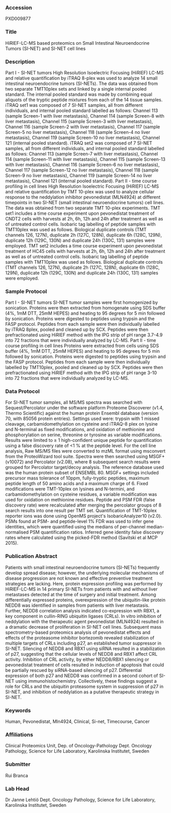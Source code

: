 ### Accession
PXD009877

### Title
HiRIEF-LC-MS based proteomics on Small Intestinal Neuroendocrine Tumors (SI-NET) and SI-NET cell lines

### Description
Part I - SI-NET tumors High Resolution Isoelectric Focusing (HiRIEF) LC-MS and relative quantification by iTRAQ 8-plex was used to analyze 14 small intestinal neuroendocrine tumors (SI-NETs). The data was obtained from two separate TMT10plex sets and linked by a single internal pooled standard. The internal pooled standard was made by combining equal aliquots of the tryptic peptide mixtures from each of the 14 tissue samples. iTRAQ set1 was composed of 7 SI-NET samples, all from different individuals, and internal pooled standard labelled as follows: Channel 113 (sample Screen-1 with liver metastasis), Channel 114 (sample Screen-8 with liver metastasis), Channel 115 (sample Screen-3 with liver metastasis), Channel 116 (sample Screen-2 with liver metastasis), Channel 117 (sample Screen-5 no liver metastasis), Channel 118 (sample Screen-4 no liver metastasis), Channel 119 (sample Screen-10 no liver metastasis), Channel 121 (internal pooled standard). iTRAQ set2 was composed of 7 SI-NET samples, all from different individuals, and internal pooled standard labelled as follows: Channel 113 (sample Screen-7 with liver metastasis), Channel 114 (sample Screen-11 with liver metastasis), Channel 115 (sample Screen-13 with liver metastasis), Channel 116 (sample Screen-6 no liver metastasis), Channel 117 (sample Screen-12 no liver metastasis), Channel 118 (sample Screen-9 no liver metastasis), Channel 119 (sample Screen-14 no liver metastasis), Channel 121 (internal pooled standard).  Part II - time course profiling in cell lines High Resolution Isoelectric Focusing (HiRIEF) LC-MS and relative quantification by TMT 10-plex was used to analyze cellular response to the neddylation inhibitor pevonedistat (MLN4924) at different timepoints in two SI-NET (small intestinal neuroendocrine tumors) cell lines. The data was obtained from two separate TMT 10-plex experiments. TMT set1 includes a time course experiment upon pevonedistat treatment of CNDT2 cells with harvests at 2h, 6h, 12h and 24h after treatment as well as of untreated control cells. Isobaric tag labelling of peptide samples with TMT10plex was used as follows. Biological duplicate controls (TMT channels 126, 127N), duplicate 2h (127C, 128N), duplicate 6h (128C, 129N), duplicate 12h (129C, 130N) and duplicate 24h (130C, 131) samples were employed.  TMT set2 includes a time course experiment upon pevonedistat treatment of HC45 cells with harvests at 2h, 6h, 12h and 24h after treatment as well as of untreated control cells. Isobaric tag labelling of peptide samples with TMT10plex was used as follows. Biological duplicate controls (TMT channels 126, 127N), duplicate 2h (127C, 128N), duplicate 6h (128C, 129N), duplicate 12h (129C, 130N) and duplicate 24h (130C, 131) samples were employed.

### Sample Protocol
Part I - SI-NET tumors SI-NET tumor samples were first homogenized by sonication. Proteins were then extracted from homogenate using SDS buffer (4%, 1mM DTT, 25mM HEPES) and heating to 95 degrees for 5 min followed by sonication. Proteins were digested to peptides using trypsin and the FASP protocol. Peptides from each sample were then individually labelled by iTRAQ 8plex, pooled and cleaned up by SCX. Peptides were then prefractionated using HiRIEF method with the IPG strip of pH range 3.7-4.9 into 72 fractions that were individually analyzed by LC-MS.  Part II - time course profiling in cell lines Proteins were extracted from cells using SDS buffer (4%, 1mM DTT, 25mM HEPES) and heating to 95 degrees for 5 min followed by sonication. Proteins were digested to peptides using trypsin and the FASP protocol. Peptides from each sample were then individually labelled by TMT10plex, pooled and cleaned up by SCX. Peptides were then prefractionated using HiRIEF method with the IPG strip of pH range 3-10 into 72 fractions that were individually analyzed by LC-MS.

### Data Protocol
For SI-NET tumor samples, all MS/MS spectra was searched with Sequest/Percolator under the software platform Proteome Discoverer (v1.4, Thermo Scientific) against the human protein Ensembl database (version 70, with 85056 protein entries). Settings used were: trypsin with 1 missed cleavage, carbamidomethylation on cysteine and iTRAQ-8 plex on lysine and N-terminal as fixed modifications, and oxidation of methionine and phosphorylation on serine, threonine or tyrosine as variable modifications. Results were limited to ≥ 1 high-confident unique peptide for quantification using a false discovery rate of <1 % at the peptide level.  For the cell line analysis, Raw MS/MS files were converted to mzML format using msconvert from the ProteoWizard tool suite. Spectra were then searched using MSGF+ (v10072) and Percolator (v2.08), where 8 subsequent search results were grouped for Percolator target/decoy analysis. The reference database used was the human protein subset of ENSEMBL 80. MSGF+ settings included precursor mass tolerance of 10ppm, fully-tryptic peptides, maximum peptide length of 50 amino acids and a maximum charge of 6. Fixed modifications were TMT-10plex on lysines and N-termini, and carbamidomethylation on cysteine residues, a variable modification was used for oxidation on methionine residues. Peptide and PSM FDR (false discovery rate) were recalculated after merging the percolator groups of 8 search results into one result per TMT set. Quantification of TMT-10plex reporter ions was done using OpenMS project's IsobaricAnalyzer10 (v2.0). PSMs found at PSM- and peptide-level 1% FDR  was used to infer gene identities, which were quantified using the medians of per-channel median-normalised PSM quantification ratios. Inferred gene identity false discovery rates where calculated using the picked-FDR method (Savitski et al MCP 2015).

### Publication Abstract
Patients with small intestinal neuroendocrine tumors (SI-NETs) frequently develop spread disease; however, the underlying molecular mechanisms of disease progression are not known and effective preventive treatment strategies are lacking. Here, protein expression profiling was performed by HiRIEF-LC-MS in 14 primary SI-NETs from patients with and without liver metastases detected at the time of surgery and initial treatment. Among differentially expressed proteins, overexpression of the ubiquitin-like protein NEDD8 was identified in samples from patients with liver metastasis. Further, NEDD8 correlation analysis indicated co-expression with RBX1, a key component in cullin-RING ubiquitin ligases (CRLs). In vitro inhibition of neddylation with the therapeutic agent pevonedistat (MLN4924) resulted in a dramatic decrease of proliferation in SI-NET cell lines. Subsequent mass spectrometry-based proteomics analysis of pevonedistat effects and effects of the proteasome inhibitor bortezomib revealed stabilization of multiple targets of CRLs including p27, an established tumor suppressor in SI-NET. Silencing of NEDD8 and RBX1 using siRNA resulted in a stabilization of p27, suggesting that the cellular levels of NEDD8 and RBX1 affect CRL activity. Inhibition of CRL activity, by either NEDD8/RBX1 silencing or pevonedistat treatment of cells resulted in induction of apoptosis that could be partially rescued by siRNA-based silencing of p27. Differential expression of both p27 and NEDD8 was confirmed in a second cohort of SI-NET using immunohistochemistry. Collectively, these findings suggest a role for CRLs and the ubiquitin proteasome system in suppression of p27 in SI-NET, and inhibition of neddylation as a putative therapeutic strategy in SI-NET.

### Keywords
Human, Pevonedistat, Mln4924, Clinical, Si-net, Timecourse, Cancer

### Affiliations
Clinical Proteomics Unit, Dep. of Oncology-Pathology
Dept. Oncology Pathology, Science for Life Laboratory, Karolinska Institutet, Sweden

### Submitter
Rui Branca

### Lab Head
Dr Janne Lehtiö
Dept. Oncology Pathology, Science for Life Laboratory, Karolinska Institutet, Sweden


